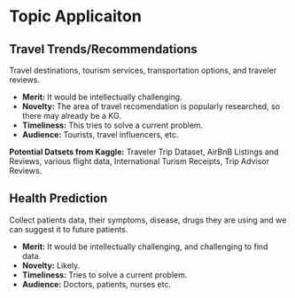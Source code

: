 # Topic Applicaiton
## Travel Trends/Recommendations
  
  Travel destinations, tourism services, transportation options, and traveler reviews.
  
  - **Merit:** It would be intellectually challenging.
  - **Novelty:** The area of travel recomendation is popularly researched, so there may already be a KG.
  - **Timeliness:** This tries to solve a current problem.
  - **Audience:** Tourists, travel influencers, etc.

  **Potential Datsets from Kaggle:** Traveler Trip Dataset, AirBnB Listings and Reviews, various flight data, International Turism Receipts, Trip Advisor Reviews. 
  
## Health Prediction

  Collect patients data, their symptoms, disease, drugs they are using and we can suggest it to future patients.
  - **Merit:** It would be intellectually challenging, and challenging to find data.
  - **Novelty:** Likely.
  - **Timeliness:** Tries to solve a current problem.
  - **Audience:** Doctors, patients, nurses etc. 
